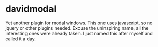 # davidmodal
Yet another plugin for modal windows. This one uses javascript, so no jquery or other plugins needed. Excuse the uninspiring name, all the interesting ones were already taken. I just named this after myself and called it a day.
